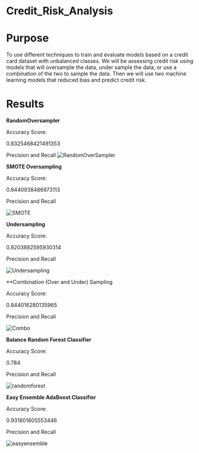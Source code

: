 # Credit_Risk_Analysis
# Purpose 
To use different techniques to train and evaluate models based on a credit card dataset with unbalanced classes.  We will be assessing credit risk using models that will oversample the data, under sample the data, or use a combination of the two to sample the data.  Then we will use two machine learning models that reduced bias and predict credit risk. 

# Results

**RandomOversampler**

Accuracy Score:

0.8325468421491353

Precision and Recall 
![RandomOverSampler](https://user-images.githubusercontent.com/92542382/155917817-b7312784-c156-40e2-b73e-4c8e30968866.PNG)

**SMOTE Oversampling**

Accuracy Score:

0.8440938486973113

Precision and Recall 

![SMOTE](https://user-images.githubusercontent.com/92542382/155918130-20048010-1b24-4105-841e-60e10a144e63.PNG)

**Undersampling**

Accuracy Score:

0.8203882595930314

Precision and Recall 

![Undersampling](https://user-images.githubusercontent.com/92542382/155918225-28d38dd2-a371-4b9a-abce-bb5f0e270a6c.PNG)

**Combination (Over and Under) Sampling

Accuracy Score:

0.844016280135965

Precision and Recall 

![Combo](https://user-images.githubusercontent.com/92542382/155918320-08fac51a-076f-4b01-8bff-fa21906fa743.PNG)

**Balance Random Forest Classifier**

Accuracy Score:

0.784

Precision and Recall 

![randomforest](https://user-images.githubusercontent.com/92542382/155918438-f3536038-2767-4db9-a2d9-c2e5b0b80c56.PNG)

**Easy Ensemble AdaBoost Classifier**

Accuracy Score:

0.931601605553446

Precision and Recall 

![easyensemble](https://user-images.githubusercontent.com/92542382/155918536-e78cf897-5fb9-4449-8d10-10fcb6c2764c.PNG)



